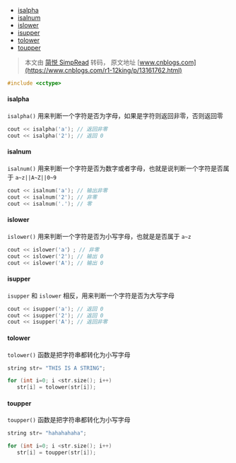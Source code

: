 - [isalpha](#isalpha)
- [isalnum](#isalnum)
- [islower](#islower)
- [isupper](#isupper)
- [tolower](#tolower)
- [toupper](#toupper)

> 本文由 [简悦 SimpRead](http://ksria.com/simpread/) 转码， 原文地址 [www.cnblogs.com](https://www.cnblogs.com/r1-12king/p/13161762.html)

```c++
#include <cctype>
```

#### isalpha

`isalpha()` 用来判断一个字符是否为字母，如果是字符则返回非零，否则返回零

```c++
cout << isalpha('a'); // 返回非零
cout << isalpha('2'); // 返回 0

```

#### isalnum

`isalnum()` 用来判断一个字符是否为数字或者字母，也就是说判断一个字符是否属于 `a~z||A~Z||0~9`

```c++
cout << isalnum('a'); // 输出非零
cout << isalnum('2'); // 非零
cout << isalnum('.'); // 零

```

#### islower

`islower()` 用来判断一个字符是否为小写字母，也就是是否属于 `a~z`

```c++
cout << islower('a'）; // 非零
cout << islower('2'); // 输出 0
cout << islower('A'); // 输出 0

```

#### isupper

`isupper` 和 `islower` 相反，用来判断一个字符是否为大写字母

```c++
cout << isupper('a'); // 返回 0
cout << isupper('2'); // 返回 0
cout << isupper('A'); // 返回非零

```

#### tolower

`tolower()` 函数是把字符串都转化为小写字母

```c++
string str= "THIS IS A STRING";

for (int i=0; i <str.size(); i++)
   str[i] = tolower(str[i]);

```

#### toupper

`toupper()` 函数是把字符串都转化为小写字母

```c++
string str= "hahahahaha";

for (int i=0; i <str.size(); i++)
   str[i] = toupper(str[i]);

```

